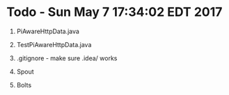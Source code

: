 # Todo - Sun May  7 17:34:02 EDT 2017

1. PiAwareHttpData.java

2. TestPiAwareHttpData.java

3. .gitignore - make sure .idea/ works

4. Spout

5. Bolts
